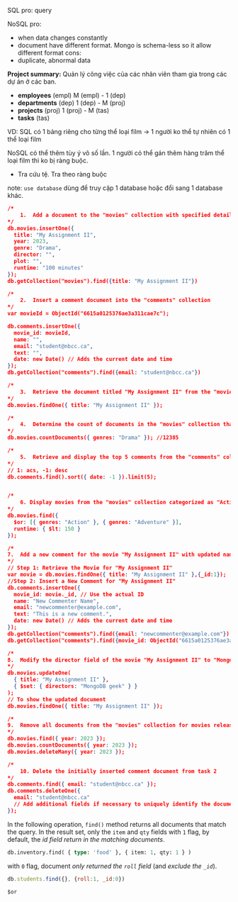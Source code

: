 SQL
pro: query

NoSQL
pro: 
+ when data changes constantly
+ document have different format. Mongo is schema-less so it allow different format
cons:
+ duplicate, abnormal data


**Project summary:** Quản lý công việc của các nhân viên tham gia trong các dự án ở các ban. 

- **employees** (empl)
    M (empl) - 1 (dep) 
- **departments** (dep)
    1 (dep) - M (proj)
- **projects** (proj)
	1 (proj) - M (tas)
- **tasks** (tas)

VD: 
SQL có 1 bảng riêng cho từng thể loại film
-> 1 người ko thể tự nhiên có 1 thể loại film

NoSQL có thể thêm tùy ý vô số lần. 1 người có thể gán thêm hàng trăm thể loại film thì ko bị ràng buộc.
+ Tra cứu tệ. Tra theo ràng buộc 

note: `use database` dùng để truy cập 1 database hoặc đổi sang 1 database khác.  
```json
/*
    1.	Add a document to the "movies" collection with specified details 
*/
db.movies.insertOne({
  title: "My Assignment II",
  year: 2023,
  genre: "Drama",
  director: "",
  plot: "",
  runtime: "100 minutes"
});
db.getCollection("movies").find({title: "My Assignment II"})

/*
    2.	Insert a comment document into the "comments" collection
*/
var movieId = ObjectId("6615a0125376ae3a311cae7c");

db.comments.insertOne({
  movie_id: movieId,
  name: "",
  email: "student@nbcc.ca",
  text: "",
  date: new Date() // Adds the current date and time
});
db.getCollection("comments").find({email: "student@nbcc.ca"})

/*
    3.	Retrieve the document titled "My Assignment II" from the "movies" collection 
*/
db.movies.findOne({ title: "My Assignment II" });

/*
    4.	Determine the count of documents in the "movies" collection that are categorized as "Drama"
*/
db.movies.countDocuments({ genres: "Drama" }); //12385

/*
    5.	Retrieve and display the top 5 comments from the "comments" collection, sorted in descending order by the "date" field.
*/
// 1: acs, -1: desc
db.comments.find().sort({ date: -1 }).limit(5);


/*
    6. Display movies from the "movies" collection categorized as "Action" or "Adventure" with a runtime of less than 150 minutes.
*/
db.movies.find({
  $or: [{ genres: "Action" }, { genres: "Adventure" }],
  runtime: { $lt: 150 }
});

/*
7.	Add a new comment for the movie "My Assignment II" with updated name and email details, then retrieve and display this updated comment.
*/
// Step 1: Retrieve the Movie for "My Assignment II"
var movie = db.movies.findOne({ title: "My Assignment II" },{_id:1});
//Step 2: Insert a New Comment for "My Assignment II"
db.comments.insertOne({
  movie_id: movie._id, // Use the actual ID
  name: "New Commenter Name",
  email: "newcommenter@example.com",
  text: "This is a new comment.",
  date: new Date() // Adds the current date and time
});
db.getCollection("comments").find({email: "newcommenter@example.com"})
db.getCollection("comments").find({movie_id: ObjectId("6615a0125376ae3a311cae7c")})

/*
8.	Modify the director field of the movie "My Assignment II" to "MongoDB geek", then fetch and display the updated document.
*/
db.movies.updateOne(
  { title: "My Assignment II" },
  { $set: { directors: "MongoDB geek" } }
);
// To show the updated document
db.movies.findOne({ title: "My Assignment II" });

/*
9.	Remove all documents from the "movies" collection for movies released in the year 2023.
*/
db.movies.find({ year: 2023 });
db.movies.countDocuments({ year: 2023 });
db.movies.deleteMany({ year: 2023 });

/*
    10.	Delete the initially inserted comment document from task 2 
*/
db.comments.find({ email: "student@nbcc.ca" });
db.comments.deleteOne({
  email: "student@nbcc.ca"
  // Add additional fields if necessary to uniquely identify the document
});
```


In the following operation, `find()` method returns all documents that match the query. In the result set, only the `item` and `qty` fields with `1` flag, by default, the _id field return in the matching documents_.
```sql
db.inventory.find( { type: 'food' }, { item: 1, qty: 1 } )
``` 
with `0` flag, document _only returned the `roll` field_ (and _exclude the `_id`_).
```javascript
db.students.find({}, {roll:1, _id:0})
```

`$or` 